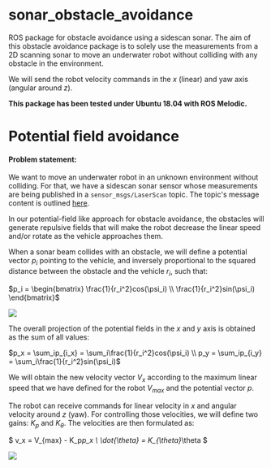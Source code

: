 # sonar_obstacle_avoidance
ROS package for obstacle avoidance using a sidescan sonar.
The aim of this obstacle avoidance package is to solely use the measurements from a 2D scanning sonar to move an underwater robot without colliding with any obstacle in the environment.

We will send the robot velocity commands in the $x$ (linear) and yaw axis (angular around $z$).

**This package has been tested under Ubuntu 18.04 with ROS Melodic.**

# Potential field avoidance

#### Problem statement:
We want to move an underwater robot in an unknown environment without colliding. For that, we have a sidescan sonar sensor whose measurements are being published in a `sensor_msgs/LaserScan` topic. The topic's message content is outlined [here](http://docs.ros.org/en/lunar/api/sensor_msgs/html/msg/LaserScan.html).

In our potential-field like approach for obstacle avoidance, the obstacles will generate repulsive fields that will make the robot decrease the linear speed and/or rotate as the vehicle approaches them. 

When a sonar beam collides with an obstacle, we will define a potential vector $p_i$ pointing to the vehicle, and inversely proportional to the squared distance between the obstacle and the vehicle $r_i$, such that:

$p_i = \begin{bmatrix}
\frac{1}{r_i^2}cos(\psi_i) \\
\frac{1}{r_i^2}sin(\psi_i) 
\end{bmatrix}$

![](https://raw.githubusercontent.com/olayasturias/sonar_obstacle_avoidance/7ef739a28145ee3e6a69ec017fc029a9c91f0842/assets/obsav.svg)

The overall projection of the potential fields in the $x$ and $y$ axis is obtained as the sum of all values:

$p_x = \sum_ip_{i_x} = \sum_i\frac{1}{r_i^2}cos(\psi_i) \\
p_y = \sum_ip_{i_y} = \sum_i\frac{1}{r_i^2}sin(\psi_i)$

We will obtain the new velocity vector $V_x$ according to the maximum linear speed that we have defined for the robot $V_{max}$ and the potential vector $p$.

The robot can receive commands for linear velocity in $x$ and angular velocity around $z$ (yaw). For controlling those velocities, we will define two gains: $K_p$ and $K_{\theta}$. The velocities are then formulated as:

$
v_x = V_{max} - K_p*p_x \\
\dot{\theta} =  K_{\theta}*\theta
$



![](https://raw.githubusercontent.com/olayasturias/sonar_obstacle_avoidance/fb51da19165f0cf4996e7d96d4ae56f8e1b2a938/assets/potential_vel.svg)